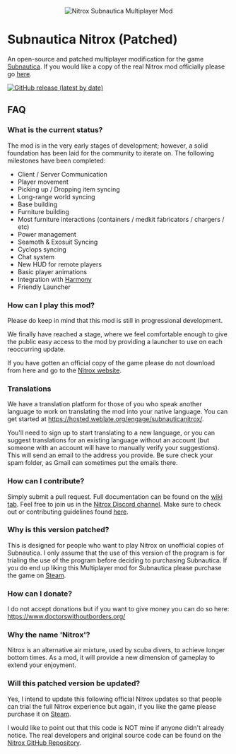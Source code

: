 <p align="center">
    <img src="https://i.imgur.com/ofnNX5z.gif" alt="Nitrox Subnautica Multiplayer Mod" />
</p>

# Subnautica Nitrox (Patched)
An open-source and patched multiplayer modification for the game <a href="https://unknownworlds.com/subnautica/">Subnautica</a>.
If you would like a copy of the real Nitrox mod officially please go <a href="https://github.com/SubnauticaNitrox/Nitrox">here</a>.

[![GitHub release (latest by date)](https://img.shields.io/github/v/release/SubnauticaNitrox/Nitrox)](https://github.com/FuseBarTV/NitroxPatched/releases)

## FAQ

### What is the current status?
The mod is in the very early stages of development; however, a solid foundation has been laid for the community to iterate on.
The following milestones have been completed:

* Client / Server Communication
* Player movement
* Picking up / Dropping item syncing
* Long-range world syncing
* Base building
* Furniture building
* Most furniture interactions (containers / medkit fabricators / chargers / etc)
* Power management
* Seamoth & Exosuit Syncing
* Cyclops syncing
* Chat system
* New HUD for remote players
* Basic player animations
* Integration with <a href="https://github.com/pardeike/Harmony">Harmony</a>
* Friendly Launcher

### How can I play this mod?
Please do keep in mind that this mod is still in progressional development. 

We finally have reached a stage, where we feel comfortable enough to give the public easy access to the mod by providing a launcher to use on each reoccurring update.

If you have gotten an official copy of the game please do not download from here and go to the <a href="https://nitrox.rux.gg">Nitrox website</a>.

### Translations
We have a translation platform for those of you who speak another language to work on translating the mod into your native language. You can get started at https://hosted.weblate.org/engage/subnauticanitrox/.

You'll need to sign up to start translating to a new language, or you can suggest translations for an existing language without an account (but someone with an account will have to manually verify your suggestions). This will send an email to the address you provide. Be sure check your spam folder, as Gmail can sometimes put the emails there.


### How can I contribute?
Simply submit a pull request. Full documentation can be found on the <a href="https://github.com/Sunrunner37/Nitrox/wiki">wiki tab</a>.  Feel free to join us in the <a href="https://discord.gg/E8B4X9s">Nitrox Discord channel</a>.  Make sure to check out or contributing guidelines found <a href="https://github.com/SubnauticaNitrox/Nitrox/blob/master/CONTRIBUTING.md">here</a>.

### Why is this version patched?
This is designed for people who want to play Nitrox on unofficial copies of Subnautica. I only assume that the use of this version of the program is for trialing the use of the program before deciding to purchasing Subnautica. If you do end up liking this Multiplayer mod for Subnautica please purchase the game on <a href="https://store.steampowered.com/app/264710/Subnautica/">Steam</a>.

### How can I donate?
I do not accept donations but if you want to give money you can do so here: https://www.doctorswithoutborders.org/

### Why the name 'Nitrox'?
Nitrox is an alternative air mixture, used by scuba divers, to achieve longer bottom times. As a mod, it will provide a new dimension of gameplay to extend your enjoyment.

### Will this patched version be updated?
Yes, I intend to update this following official Nitrox updates so that people can trial the full Nitrox experience but again, if you like the game please purchase it on <a href="https://store.steampowered.com/app/264710/Subnautica/">Steam</a>.

I would like to point out that this code is NOT mine if anyone didn't already notice. The real developers and original source code can be found on the <a href="https://github.com/SubnauticaNitrox/Nitrox">Nitrox GitHub Repository</a>.

